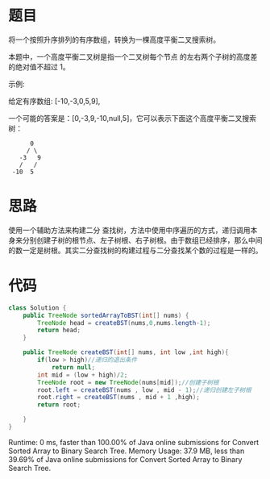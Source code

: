 # 题目

将一个按照升序排列的有序数组，转换为一棵高度平衡二叉搜索树。

本题中，一个高度平衡二叉树是指一个二叉树每个节点 的左右两个子树的高度差的绝对值不超过 1。

示例:

给定有序数组: [-10,-3,0,5,9],

一个可能的答案是：[0,-3,9,-10,null,5]，它可以表示下面这个高度平衡二叉搜索树： 


          0
         / \
       -3   9
       /   /
     -10  5
# 思路
使用一个辅助方法来构建二分 查找树，方法中使用中序遍历的方式，递归调用本身来分别创建子树的根节点、左子树根、右子树根。由于数组已经排序，那么中间的数一定是树根。其实二分查找树的构建过程与二分查找某个数的过程是一样的。

# 代码

```java
class Solution {
    public TreeNode sortedArrayToBST(int[] nums) {
        TreeNode head = createBST(nums,0,nums.length-1);
        return head;
    }

    public TreeNode createBST(int[] nums, int low ,int high){
    	if(low > high)//递归的退出条件
    		return null;
    	int mid = (low + high)/2;
    	TreeNode root = new TreeNode(nums[mid]);//创建子树根
    	root.left = createBST(nums , low , mid - 1);//递归创建左子树根
    	root.right = createBST(nums , mid + 1 ,high);
    	return root;

    }	
}
```
Runtime: 0 ms, faster than 100.00% of Java online submissions for Convert Sorted Array to Binary Search Tree.
Memory Usage: 37.9 MB, less than 39.69% of Java online submissions for Convert Sorted Array to Binary Search Tree.